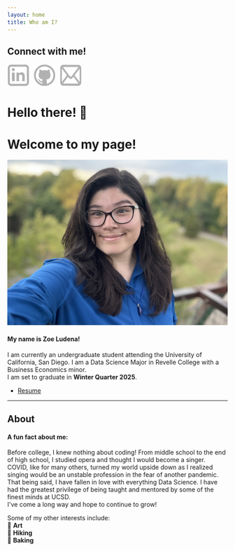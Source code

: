 ```yaml
---
layout: home
title: Who am I?
---
```


## Connect with me!
<div style="display: flex; align-items: center;">

<a href="https://www.linkedin.com/in/zoe-ludena/" target="_blank">
    <img src="https://raw.githubusercontent.com/zoeludena/zoeludena.github.io/main/assets/images/linkedin.png" 
         style="width: 50px; height: 50px; margin-right: 10px;">
</a>

<a href="https://github.com/zoeludena" target="_blank">
    <img src="https://raw.githubusercontent.com/zoeludena/zoeludena.github.io/main/assets/images/github.png" 
         style="width: 50px; height: 50px; margin-right: 10px;">
</a>

<a href="mailto:zoeludena@gmail.com">
    <img src="https://raw.githubusercontent.com/zoeludena/zoeludena.github.io/main/assets/images/email.png" 
         style="width: 50px; height: 50px;">
</a>

</div>


# Hello there! 👋  
# Welcome to my page! 

![Profile Picture](/assets/images/portrait.jpg)

#### My name is Zoe Ludena!  
I am currently an undergraduate student attending the University of California, San Diego. I am a Data Science Major in Revelle College with a Business Economics minor.  
I am set to graduate in **Winter Quarter 2025**.  

- [Resume](/assets/files/resume.pdf)  

---

## About   

#### A fun fact about me:  
Before college, I knew nothing about coding! From middle school to the end of high school, I studied opera and thought I would become a singer.  
COVID, like for many others, turned my world upside down as I realized singing would be an unstable profession in the fear of another pandemic.  
That being said, I have fallen in love with everything Data Science. I have had the greatest privilege of being taught and mentored by some of the finest minds at UCSD.  
I've come a long way and hope to continue to grow!  

Some of my other interests include:  
🎨 **Art**  
🥾 **Hiking**  
🍰 **Baking**  


<script type="text/javascript" async 
  id="MathJax-script" 
  src="https://cdn.jsdelivr.net/npm/mathjax@3/es5/tex-mml-chtml.js">
</script>
<script>
  window.MathJax = {
    tex: {
      inlineMath: [['$', '$'], ['\\(', '\\)']],
      displayMath: [['$$', '$$'], ['\\[', '\\]']]
    },
    svg: {
      fontCache: 'global'
    }
  };
</script>
